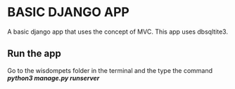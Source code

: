 # BASIC DJANGO APP

A basic django app that uses the concept of MVC. This app uses dbsqltite3.

## Run the app

Go to the wisdompets folder in the terminal and the type the command ***python3 manage.py runserver***